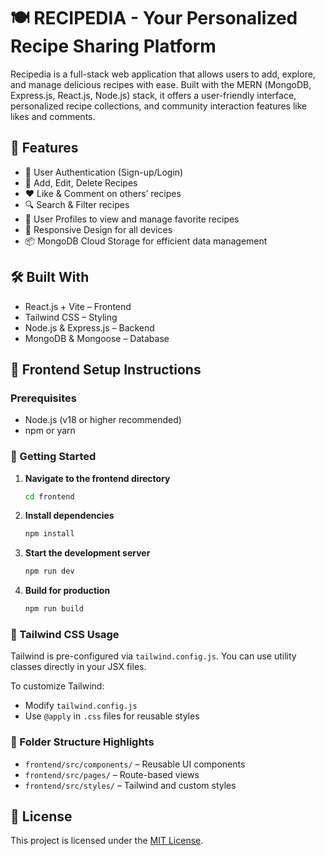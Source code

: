 # 🍽️ RECIPEDIA - Your Personalized Recipe Sharing Platform

Recipedia is a full-stack web application that allows users to add, explore, and manage delicious recipes with ease. Built with the MERN (MongoDB, Express.js, React.js, Node.js) stack, it offers a user-friendly interface, personalized recipe collections, and community interaction features like likes and comments.

## 🌟 Features

- 🔐 User Authentication (Sign-up/Login)
- 📝 Add, Edit, Delete Recipes
- ❤️ Like & Comment on others’ recipes
- 🔍 Search & Filter recipes
- 👤 User Profiles to view and manage favorite recipes
- 📱 Responsive Design for all devices
- 📦 MongoDB Cloud Storage for efficient data management

## 🛠️ Built With

- React.js + Vite – Frontend
- Tailwind CSS – Styling
- Node.js & Express.js – Backend
- MongoDB & Mongoose – Database

## 🚀 Frontend Setup Instructions

### Prerequisites

- Node.js (v18 or higher recommended)
- npm or yarn

### 🔧 Getting Started

1. **Navigate to the frontend directory**
   ```bash
   cd frontend
   ```

2. **Install dependencies**
   ```bash
   npm install
   ```

3. **Start the development server**
   ```bash
   npm run dev
   ```

4. **Build for production**
   ```bash
   npm run build
   ```

### 🎨 Tailwind CSS Usage

Tailwind is pre-configured via `tailwind.config.js`. You can use utility classes directly in your JSX files.

To customize Tailwind:
- Modify `tailwind.config.js`
- Use `@apply` in `.css` files for reusable styles

### 📁 Folder Structure Highlights

- `frontend/src/components/` – Reusable UI components
- `frontend/src/pages/` – Route-based views
- `frontend/src/styles/` – Tailwind and custom styles

## 🪪 License
This project is licensed under the [MIT License](LICENSE).

